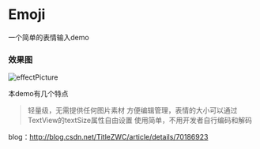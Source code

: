 # Emoji
一个简单的表情输入demo

### 效果图
![effectPicture](https://github.com/TitleZWC/Emoji/blob/master/img/emoji.gif)

本demo有几个特点

> 轻量级，无需提供任何图片素材
> 方便编辑管理，表情的大小可以通过TextView的textSize属性自由设置
> 使用简单，不用开发者自行编码和解码

blog：http://blog.csdn.net/TitleZWC/article/details/70186923
